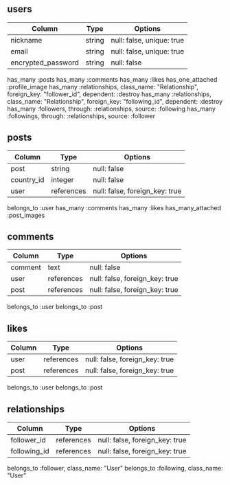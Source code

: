 ## users

| Column              | Type    | Options                    |
|---------------------|---------|----------------------------|
| nickname            | string  | null: false, unique: true  |
| email               | string  | null: false, unique: true  |
| encrypted_password  | string  | null: false                |

has_many :posts
has_many :comments
has_many :likes
has_one_attached :profile_image
has_many :relationships, class_name: "Relationship", foreign_key: "follower_id", dependent: :destroy
has_many :relationships, class_name: "Relationship", foreign_key: "following_id", dependent: :destroy
has_many :followers, through: :relationships, source: :following
has_many :followings, through: :relationships, source: :follower




## posts

| Column      | Type        | Options                         |
|-------------|-------------|---------------------------------|
| post        | string      | null: false                     |
| country_id  | integer     | null: false                     |
| user        | references  | null: false, foreign_key: true  |

belongs_to :user
has_many :comments
has_many :likes
has_many_attached :post_images


## comments

| Column   | Type        | Options                         |
|----------|-------------|---------------------------------|
| comment  | text        | null: false                     |
| user     | references  | null: false, foreign_key: true  |
| post     | references  | null: false, foreign_key: true  |

belongs_to :user
belongs_to :post


## likes

| Column  | Type        | Options                         |
|---------|-------------|---------------------------------|
| user    | references  | null: false, foreign_key: true  |
| post    | references  | null: false, foreign_key: true  |

belongs_to :user
belongs_to :post


## relationships

| Column        | Type        | Options                         |
|---------------|-------------|---------------------------------|
| follower_id   | references  | null: false, foreign_key: true  |
| following_id  | references  | null: false, foreign_key: true  |

  belongs_to :follower, class_name: "User"
  belongs_to :following, class_name: "User"